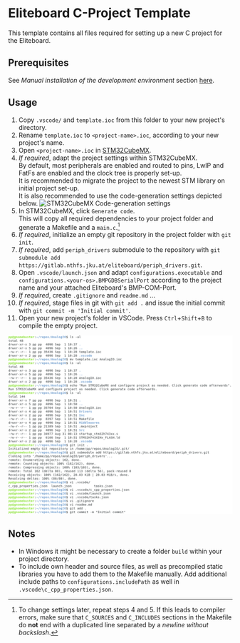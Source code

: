 # Eliteboard C-Project Template
This template contains all files required for setting up a new C project for the Eliteboard.<br>

## Prerequisites
See *Manual installation of the development environment* section [here](https://gitlab.nthfs.jku.at/eliteboard/vscode_c_examples). 

## Usage
1. Copy `.vscode/` and `template.ioc` from this folder to your new project's directory.
2. Rename `template.ioc` to `<project-name>.ioc`, according to your new project's name.
3. Open `<project-name>.ioc` in [STM32CubeMX](https://www.st.com/en/development-tools/stm32cubemx.html#get-software).
4. *If required*, adapt the project settings within STM32CubeMX.<br>
   By default, most peripherals are enabled and routed to pins, LwIP and FatFs are enabled and the clock tree is properly set-up.<br>
   It is recommended to migrate the project to the newest STM library on initial project set-up.<br>
   It is also recommended to use the code-generation settings depicted below.
   ![STM32CubeMX Code-generation settings](template-img/cubemx-recommended.png)
5. In STM32CubeMX, click `Generate code`.<br>
   This will copy all required dependencies to your project folder and generate a Makefile and a `main.c`.[^1]
6. *If required*, initialize an empty git repository in the project folder with `git init`.
7. *If required*, add `periph_drivers` submodule to the repository with `git submodule add https://gitlab.nthfs.jku.at/eliteboard/periph_drivers.git`.
8. Open `.vscode/launch.json` and adapt `configurations.executable` and `configurations.<your-os>.BMPGDBSerialPort` according to the project name and your attached Eliteboard's BMP-COM-Port.
9. *If required*, create `.gitignore` and `readme.md` ...
10. *If required*, stage files in git with `git add .` and issue the initial commit with `git commit -m 'Initial commit'`.
11. Open your new project's folder in VSCode. Press `Ctrl`+`Shift`+`B` to compile the empty project.

![Creation of empty Eliteboard C-Project using this template](template-img/procedure.png)

## Notes
- In Windows it might be necessary to create a folder `build` within your project directory.
- To include own header and source files, as well as precompiled static libraries you have to add them to the Makefile manually. Add additional include paths to `configurations.includePath` as well in `.vscode\c_cpp_properties.json`.

[^1]: To change settings later, repeat steps 4 and 5. If this leads to compiler errors, make sure that `C_SOURCES` and `C_INCLUDES` sections in the Makefile do **not** end with a duplicated line separated by a *newline without backslash*.
